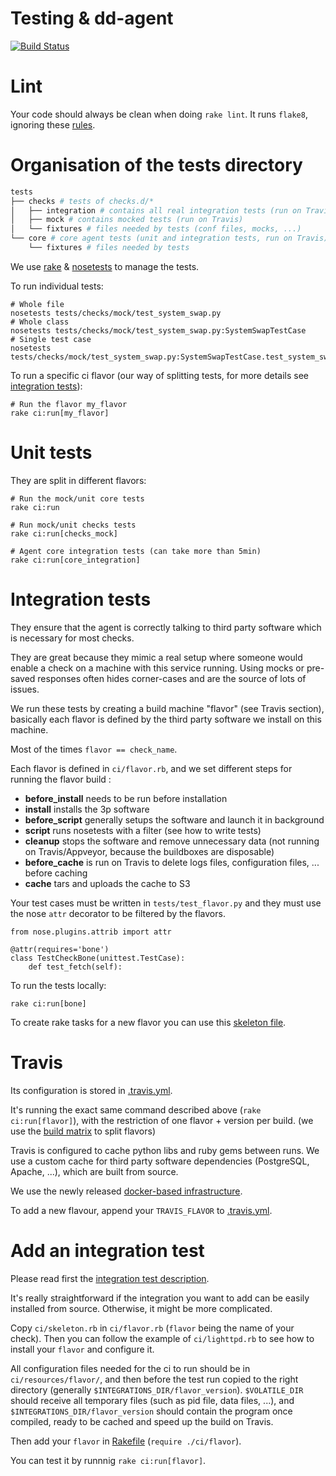 Testing & dd-agent
==================

[![Build Status](https://travis-ci.org/serverdensity/sd-agent.svg?branch=master)](https://travis-ci.org/serverdensity/sd-agent)

# Lint

Your code should always be clean when doing `rake lint`. It runs `flake8`, ignoring these [rules](../tox.ini).

# Organisation of the tests directory

```bash
tests
├── checks # tests of checks.d/*
│   ├── integration # contains all real integration tests (run on Travis)
│   ├── mock # contains mocked tests (run on Travis)
│   └── fixtures # files needed by tests (conf files, mocks, ...)
└── core # core agent tests (unit and integration tests, run on Travis)
    └── fixtures # files needed by tests
```

We use [rake](http://docs.seattlerb.org/rake/) & [nosetests](https://nose.readthedocs.org/en/latest/) to manage the tests.

To run individual tests:
```
# Whole file
nosetests tests/checks/mock/test_system_swap.py
# Whole class
nosetests tests/checks/mock/test_system_swap.py:SystemSwapTestCase
# Single test case
nosetests tests/checks/mock/test_system_swap.py:SystemSwapTestCase.test_system_swap
```

To run a specific ci flavor (our way of splitting tests, for more details see [integration tests](#integration-tests)):
```
# Run the flavor my_flavor
rake ci:run[my_flavor]
```

# Unit tests

They are split in different flavors:
```
# Run the mock/unit core tests
rake ci:run

# Run mock/unit checks tests
rake ci:run[checks_mock]

# Agent core integration tests (can take more than 5min)
rake ci:run[core_integration]
```


# Integration tests

They ensure that the agent is correctly talking to third party software which is necessary for most checks.

They are great because they mimic a real setup where someone would enable a check on a machine with this service running. Using mocks or pre-saved responses often hides corner-cases and are the source of lots of issues.

We run these tests by creating a build machine "flavor" (see Travis section), basically each flavor is defined by the third party software we install on this machine.

Most of the times `flavor == check_name`.

Each flavor is defined in `ci/flavor.rb`, and we set different steps for running the flavor build :

* **before_install** needs to be run before installation
* **install** installs the 3p software
* **before_script** generally setups the software and launch it in background
* **script** runs nosetests with a filter (see how to write tests)
* **cleanup** stops the software and remove unnecessary data (not running on Travis/Appveyor, because the buildboxes are disposable)
* **before_cache** is run on Travis to delete logs files, configuration files, ... before caching
* **cache** tars and uploads the cache to S3

Your test cases must be written in `tests/test_flavor.py` and they must use the nose `attr` decorator to be filtered by the flavors.

```
from nose.plugins.attrib import attr

@attr(requires='bone')
class TestCheckBone(unittest.TestCase):
    def test_fetch(self):
```

To run the tests locally:
```
rake ci:run[bone]
```

To create rake tasks for a new flavor you can use this [skeleton file](../ci/skeleton.rb).


# Travis

Its configuration is stored in [.travis.yml](../.travis.yml).

It's running the exact same command described above (`rake ci:run[flavor]`), with the restriction of one flavor + version per build. (we use the [build matrix](http://docs.travis-ci.com/user/customizing-the-build/#Build-Matrix) to split flavors)

Travis is configured to cache python libs and ruby gems between runs. We use a custom cache for third party software dependencies (PostgreSQL, Apache, ...), which are built from source.

We use the newly released [docker-based infrastructure](http://blog.travis-ci.com/2014-12-17-faster-builds-with-container-based-infrastructure/).

To add a new flavour, append your `TRAVIS_FLAVOR` to [.travis.yml](../.travis.yml).


# Add an integration test

Please read first the [integration test description](#integration-tests).

It's really straightforward if the integration you want to add can be easily installed from source. Otherwise, it might be more complicated.

Copy `ci/skeleton.rb` in `ci/flavor.rb` (`flavor` being the name of your check). Then you can follow the example of `ci/lighttpd.rb` to see how to install your `flavor` and configure it.

All configuration files needed for the ci to run should be in `ci/resources/flavor/`, and then before the test run copied to the right directory (generally `$INTEGRATIONS_DIR/flavor_version`). `$VOLATILE_DIR` should receive all temporary files (such as pid file, data files, ...), and `$INTEGRATIONS_DIR/flavor_version` should contain the program once compiled, ready to be cached and speed up the build on Travis.

Then add your `flavor` in [Rakefile](../Rakefile) (`require ./ci/flavor`).

You can test it by runnnig `rake ci:run[flavor]`.
